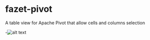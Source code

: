 fazet-pivot
===========

A table view for Apache Pivot that allow cells and columns selection

-![alt text](http://i.imgur.com/PPJlJaY.png?1)
